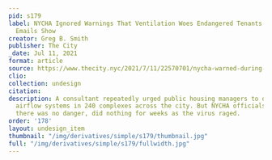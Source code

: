 ```yaml
---
pid: s179
label: NYCHA Ignored Warnings That Ventilation Woes Endangered Tenants During Pandemic,
  Emails Show
creator: Greg B. Smith
publisher: The City
_date: Jul 11, 2021
format: article
source: https://www.thecity.nyc/2021/7/11/22570701/nycha-warned-during-pandemic-of-ventilation-danger
clio:
collection: undesign
citation:
description: A consultant repeatedly urged public housing managers to overhaul decrepit
  airflow systems in 240 complexes across the city. But NYCHA officials, who insisted
  there was no danger, did nothing for weeks as the virus raged.
order: '178'
layout: undesign_item
thumbnail: "/img/derivatives/simple/s179/thumbnail.jpg"
full: "/img/derivatives/simple/s179/fullwidth.jpg"
---
```

